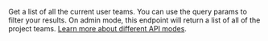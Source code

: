 Get a list of all the current user teams. You can use the query params to filter your results. On admin mode, this endpoint will return a list of all of the project teams. [Learn more about different API modes](/docs/admin).